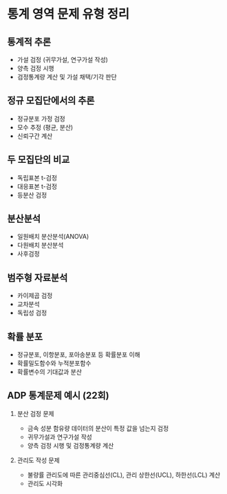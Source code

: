 # 통계 영역 문제 유형 정리

## 통계적 추론
- 가설 검정 (귀무가설, 연구가설 작성)
- 양측 검정 시행
- 검정통계량 계산 및 가설 채택/기각 판단

## 정규 모집단에서의 추론
- 정규분포 가정 검정
- 모수 추정 (평균, 분산)
- 신뢰구간 계산

## 두 모집단의 비교
- 독립표본 t-검정
- 대응표본 t-검정
- 등분산 검정

## 분산분석
- 일원배치 분산분석(ANOVA)
- 다원배치 분산분석
- 사후검정

## 범주형 자료분석
- 카이제곱 검정
- 교차분석
- 독립성 검정

## 확률 분포
- 정규분포, 이항분포, 포아송분포 등 확률분포 이해
- 확률밀도함수와 누적분포함수
- 확률변수의 기대값과 분산

## ADP 통계문제 예시 (22회)
1. 분산 검정 문제
   - 금속 성분 함유량 데이터의 분산이 특정 값을 넘는지 검정
   - 귀무가설과 연구가설 작성
   - 양측 검정 시행 및 검정통계량 계산

2. 관리도 작성 문제
   - 불량률 관리도에 따른 관리중심선(CL), 관리 상한선(UCL), 하한선(LCL) 계산
   - 관리도 시각화
